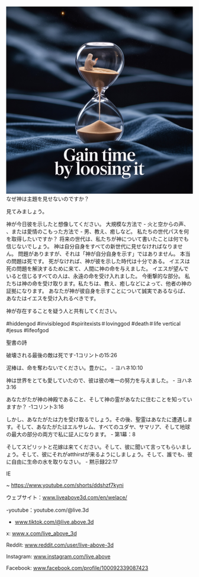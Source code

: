 ![Video cover image](../cover.jpeg)
なぜ神は主題を見せないのですか？

見てみましょう。

神が今日彼を示したと想像してください。
大規模な方法で - 火と空からの声、
、または愛情のこもった方法で - 男、教え、癒しなど。
私たちの世代パスを何を取得したいですか？
将来の世代は、私たちが神について書いたことは何でも信じないでしょう。
神は自分自身をすべての新世代に見せなければなりません。
問題がありますが、それは「神が自分自身を示す」ではありません。
本当の問題は死です。
死がなければ、神が彼を示した時代は十分である。
イエスは死の問題を解決するために来て、人間に神の命を与えました。
イエスが望んでいると信じるすべての人は、永遠の命を受け入れました。
今衝撃的な部分。
私たちは神の命を受け取ります。私たちは、教え、癒しなどによって、他者の神の証拠になります。
あなたが神が彼自身を示すことについて誠実であるならば、あなたはイエスを受け入れるべきです。

神が存在することを疑う人と共有してください。


#hiddengod #invisiblegod #spiritexists＃lovinggod #death＃life vertical #jesus #lifeofgod


聖書の詩

破壊される最後の敵は死です-1コリントの15:26

泥棒は、命を奪わないでください。豊かに。 - ヨハネ10:10

神は世界をとても愛していたので、彼は彼の唯一の努力を与えました。 - ヨハネ3:16

あなたがたが神の神殿であること、そして神の霊があなたに住むことを知っていますか？ -1コリント3:16

しかし、あなたがたは力を受け取るでしょう。その後、聖霊はあなたに遭遇します。そして、あなたがたはエルサレム、すべてのユダヤ、サマリア、そして地球の最大の部分の両方で私に証人になります。 - 第1幕：8

そしてスピリットと花嫁は来てください。そして、彼に聞いて言ってもらいましょう。そして、彼にそれがatthirstが来るようにしましょう。そして、誰でも、彼に自由に生命の水を取りなさい。 - 黙示録22:17


IE

~ https://www.youtube.com/shorts/ddshzf7kyni


ウェブサイト：www.liveabove3d.com/en/welace/

-youtube：youtube.com/@live.3d

- www.tiktok.com/@live.above.3d

x: www.x.com/live_above_3d

Reddit: www.reddit.com/user/live-above-3d

Instagram: www.instagram.com/live.above

Facebook: www.facebook.com/profile/100092339087423

